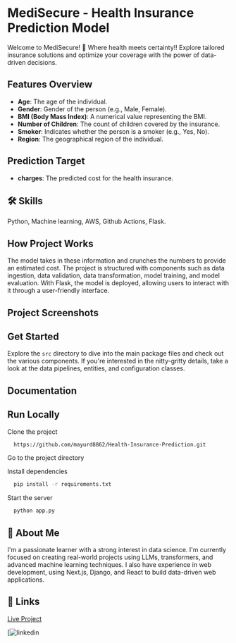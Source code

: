 # MediSecure - Health Insurance Prediction Model

Welcome to MediSecure! 🚀 Where health meets certainty!! Explore tailored insurance solutions and optimize your coverage with the power of data-driven decisions.

## Features Overview

- **Age**: The age of the individual.
- **Gender**: Gender of the person (e.g., Male, Female).
- **BMI (Body Mass Index)**: A numerical value representing the BMI.
- **Number of Children**: The count of children covered by the insurance.
- **Smoker**: Indicates whether the person is a smoker (e.g., Yes, No).
- **Region**: The geographical region of the individual.

## Prediction Target

- **charges**: The predicted cost for the health insurance.


## 🛠 Skills
Python, Machine learning, AWS, Github Actions, Flask.


## How Project Works

The model takes in these information and crunches the numbers to provide an estimated cost. The project is structured with components such as data ingestion, data validation, data transformation, model training, and model evaluation. With Flask, the model is deployed, allowing users to interact with it through a user-friendly interface.


## Project Screenshots




## Get Started

Explore the `src` directory to dive into the main package files and check out the various components. If you're interested in the nitty-gritty details, take a look at the data pipelines, entities, and configuration classes.


## Documentation

<!-- [Documentation](https://linktodocumentation) -->


## Run Locally

Clone the project

```bash
  https://github.com/mayurd8862/Health-Insurance-Prediction.git
```

Go to the project directory


Install dependencies

```bash
  pip install -r requirements.txt
```

Start the server

```bash
  python app.py
```

## 🚀 About Me
I'm a passionate learner with a strong interest in data science. I'm currently focused on creating real-world projects using LLMs, transformers, and advanced machine learning techniques. I also have experience in web development, using Next.js, Django, and React to build data-driven web applications.


## 🔗 Links

[Live Project](http://43.206.157.66:8080/)


[![linkedin](https://www.linkedin.com/in/mayur-dabade-b527a9230)

